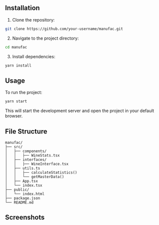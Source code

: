 ## Installation

1. Clone the repository:

```bash
git clone https://github.com/your-username/manufac.git
```

2. Navigate to the project directory:

```bash
cd manufac
```

3. Install dependencies:

```bash
yarn install
```

## Usage

To run the project:

```bash
yarn start
```

This will start the development server and open the project in your default browser.

## File Structure


```
manufac/
├── src/
│   ├── components/
│   │   ├── WineStats.tsx
│   ├── interfaces/
│   │   ├── WineInterface.tsx
│   ├── utils.ts
│   │   ├── calculateStatistics()
│   │   └── getMasterData()
│   ├── App.tsx
│   └── index.tsx
├── public/
│   └── index.html
├── package.json
└── README.md
```

## Screenshots

